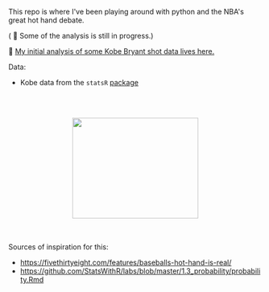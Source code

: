 This repo is where I've been playing around with python and the NBA's great hot hand debate. 

( 🔨 Some of the analysis is still in progress.)

🏀 [My initial analysis of some Kobe Bryant shot data lives here.](https://github.com/jessimk/hothand/blob/master/kobe_hothand_python.ipynb)


Data:
- Kobe data from the `statsR` [package](https://github.com/StatsWithR/statsr/tree/master/data)

<br><br>
<p align="center">   
<a href="https://media.giphy.com/media/q5hVhkKwKHDuo/giphy-tumblr.gif"><img width="250" height="200" src="https://media.giphy.com/media/q5hVhkKwKHDuo/giphy-tumblr.gif"></a>

</p>

<br><br>
Sources of inspiration for this:

- https://fivethirtyeight.com/features/baseballs-hot-hand-is-real/
- https://github.com/StatsWithR/labs/blob/master/1.3_probability/probability.Rmd
